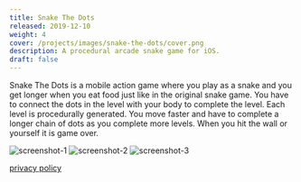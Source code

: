 ```yaml
---
title: Snake The Dots
released: 2019-12-10
weight: 4
cover: /projects/images/snake-the-dots/cover.png
description: A procedural arcade snake game for iOS.
draft: false
---
```


Snake The Dots is a mobile action game where you play as a snake and you get longer when you eat food just like in the
original snake game. You have to connect the dots in the level with your body to complete the level.  <!--more-->
Each level is procedurally generated. You move faster and have to complete a longer chain of dots as you complete more levels. When you hit the wall or yourself it is game over.

![screenshot-1](/projects/images/snake-the-dots/screenshot-1.png)
![screenshot-2](/projects/images/snake-the-dots/screenshot-2.png)
![screenshot-3](/projects/images//snake-the-dots/screenshot-3.png)

[privacy policy](https://www.iubenda.com/privacy-policy/49776819)